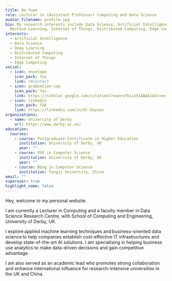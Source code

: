 ```yaml
---
title: Bo Yuan
role: Lecturer in (Assistant Professor) Computing and Data Science
avatar_filename: profile.jpg
bio: My research interests include Data Science, Artificial Intelligence,
  Machine Learning, Internet of Things, Distributed Computing, Edge Computing
interests:
  - Artificial Intelligence
  - Data Science
  - Deep Learning
  - Distributed Computing
  - Internet of Things
  - Edge Computing
social:
  - icon: envelope
    icon_pack: fas
    link: /#contact
  - icon: graduation-cap
    icon_pack: fas
    link: https://scholar.google.com/citations?user=F5iio5IAAAAJ&hl=en
  - icon: linkedin
    icon_pack: fab
    link: https://linkedin.com/in/dr-boyuan
organizations:
  - name: University of Derby
    url: https://www.derby.ac.uk/
education:
  courses:
    - course: Postgraduate Certificate in Higher Education
      institution: University of Derby, UK
      year: ""
    - course: PhD in Computer Science
      institution: University of Derby, UK
      year: ""
    - course: BEng in Computer Science
      institution: Tongji University, China
email: ""
superuser: true
highlight_name: false
---
```

<p style='text-align: justify;'>

Hey, welcome to my personal website.

I am currently a Lecturer in Computing and a faculty member in Data Science Research Centre, with School of Computing and Engineering, University of Derby, UK.

I explore applied machine learning techniques and business-oriented data science to help companies establish cost-effective IT infrastructures and develop state-of-the-art AI solutions. I am specialising in helping business use analytics to make data-driven decisions and gain competitive advantage.

I am also served as an academic lead who promotes strong collaboration and enhance international influence for research-intensive universities in the UK and China. </p>
